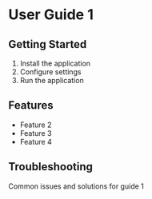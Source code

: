# User Guide 1

## Getting Started

1. Install the application
2. Configure settings
3. Run the application

## Features
- Feature 2
- Feature 3
- Feature 4

## Troubleshooting
Common issues and solutions for guide 1